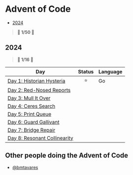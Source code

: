 # Advent of Code

- [2024](#2024)

> **🌟 1/50 🌟**

## 2024

> **🌟 1/16 🌟**

| Day                                        | Status | Language |
| ------------------------------------------ | :----: | -------- |
| [Day 1: Historian Hysteria](2024/day01)    |   ⭐   | Go       |
| [Day 2: Red-Nosed Reports](2024/day02)     |        |
| [Day 3: Mull It Over](2024/day03)          |        |
| [Day 4: Ceres Search](2024/day04)          |        |
| [Day 5: Print Queue](2024/day05)           |        |
| [Day 6: Guard Gallivant](2024/day06)       |        |
| [Day 7: Bridge Repair](2024/day07)         |        |
| [Day 8: Resonant Collinearity](2024/day08) |        |

## Other people doing the Advent of Code

- [@bmtavares](https://github.com/bmtavares/adventofcode)
